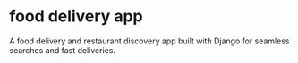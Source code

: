 # food delivery app
 A food delivery and restaurant discovery app built with Django for seamless searches and fast deliveries.
